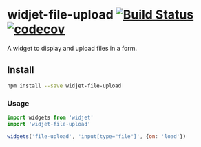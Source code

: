 # widjet-file-upload [![Build Status](https://travis-ci.org/abe33/widjet-file-upload.svg?branch=master)](https://travis-ci.org/abe33/widjet-file-upload) [![codecov](https://codecov.io/gh/abe33/widjet-file-upload/branch/master/graph/badge.svg)](https://codecov.io/gh/abe33/widjet-file-upload)

A widget to display and upload files in a form.

## Install

```sh
npm install --save widjet-file-upload
```

### Usage

```js
import widgets from 'widjet'
import 'widjet-file-upload'

widgets('file-upload', 'input[type="file"]', {on: 'load'})
```
